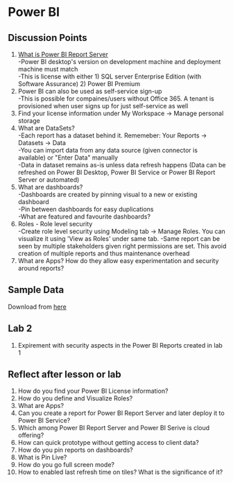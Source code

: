 # Power BI

## Discussion Points
1. [What is Power BI Report Server](https://docs.microsoft.com/en-us/power-bi/report-server/compare-report-server-service)  
  -Power BI desktop's version on development machine and deployment machine must match  
  -This is license with either 1) SQL server Enterprise Edition (with Software Assurance) 2) Power BI Premium
2. Power BI can also be used as self-service sign-up  
  -This is possible for compaines/users without Office 365. A tenant is provisioned when user signs up for just self-service as well
3. Find your license information under My Workspace -> Manage personal storage
4. What are DataSets?  
  -Each report has a dataset behind it. Rememeber: Your Reports -> Datasets -> Data  
  -You can import data from any data source (given connector is available) or "Enter Data" manually  
  -Data in dataset remains as-is unless data refresh happens (Data can be refreshed on Power BI Desktop, Power BI Service or Power BI Report Server or automated)
5. What are dashboards?  
   -Dashboards are created by pinning visual to a new or existing dashboard  
   -Pin between dashboards for easy duplications  
   -What are featured and favourite dashboards?
6. Roles - Role level security  
  -Create role level security using Modeling tab -> Manage Roles. You can visualize it using 'View as Roles' under same tab. 
  -Same report can be seen by multiple stakeholders given right permissions are set. This avoid creation of multiple reports and thus maintenance overhead
7. What are Apps? How do they allow easy experimentation and security around reports?

## Sample Data
Download from [here](https://docs.microsoft.com/en-us/power-bi/create-reports/sample-datasets)

## Lab 2
1. Expirement with security aspects in the Power BI Reports created in lab 1

## Reflect after lesson or lab
1. How do you find your Power BI License information?
2. How do you define and Visualize Roles?
3. What are Apps?
4. Can you create a report for Power BI Report Server and later deploy it to Power BI Service?
5. Which among Power BI Report Server and Power BI Serive is cloud offering?
6. How can quick prototype without getting access to client data?
7. How do you pin reports on dashboards? 
8. What is Pin Live?
9. How do you go full screen mode?
10. How to enabled last refresh time on tiles? What is the significance of it?
